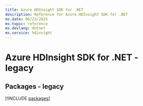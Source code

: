 ```yaml
---
title: Azure HDInsight SDK for .NET
description: Reference for Azure HDInsight SDK for .NET
ms.date: 06/23/2025
ms.topic: reference
ms.devlang: dotnet
ms.service: hdinsight
---
```

# Azure HDInsight SDK for .NET - legacy
## Packages - legacy
[!INCLUDE [packages](hdinsight-index.md)]
